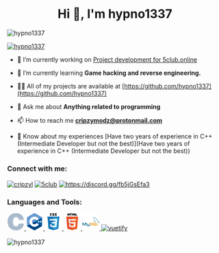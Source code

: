 <h1 align="center">Hi 👋, I'm hypno1337</h1>

<p align="left"> <img src="https://komarev.com/ghpvc/?username=hypno1337&label=Profile%20views&color=0e75b6&style=flat" alt="hypno1337" /> </p>

<p align="left"> <a href="https://github.com/ryo-ma/github-profile-trophy"><img src="https://github-profile-trophy.vercel.app/?username=hypno1337" alt="hypno1337" /></a> </p>

- 🔭 I’m currently working on [Project development for 5club.online](https://5club.online/)

- 🌱 I’m currently learning **Game hacking and reverse engineering.**

- 👨‍💻 All of my projects are available at [https://github.com/hypno1337](https://github.com/hypno1337)

- 💬 Ask me about **Anything related to programming**

- 📫 How to reach me **cripzymodz@protonmail.com**

- 📄 Know about my experiences [Have two years of experience in C++ (Intermediate Developer but not the best)](Have two years of experience in C++ (Intermediate Developer but not the best))

<h3 align="left">Connect with me:</h3>
<p align="left">
<a href="https://twitter.com/cripzyl" target="blank"><img align="center" src="https://cdn.jsdelivr.net/npm/simple-icons@3.0.1/icons/twitter.svg" alt="cripzyl" height="30" width="40" /></a>
<a href="https://www.youtube.com/c/5club" target="blank"><img align="center" src="https://cdn.jsdelivr.net/npm/simple-icons@3.0.1/icons/youtube.svg" alt="5club" height="30" width="40" /></a>
<a href="https://discord.gg/https://discord.gg/fb5jGsEfa3" target="blank"><img align="center" src="https://cdn.jsdelivr.net/npm/simple-icons@3.0.1/icons/discord.svg" alt="https://discord.gg/fb5jGsEfa3" height="30" width="40" /></a>
</p>

<h3 align="left">Languages and Tools:</h3>
<p align="left"> <a href="https://www.cprogramming.com/" target="_blank"> <img src="https://raw.githubusercontent.com/devicons/devicon/master/icons/c/c-original.svg" alt="c" width="40" height="40"/> </a> <a href="https://www.w3schools.com/cpp/" target="_blank"> <img src="https://raw.githubusercontent.com/devicons/devicon/master/icons/cplusplus/cplusplus-original.svg" alt="cplusplus" width="40" height="40"/> </a> <a href="https://www.w3schools.com/css/" target="_blank"> <img src="https://raw.githubusercontent.com/devicons/devicon/master/icons/css3/css3-original-wordmark.svg" alt="css3" width="40" height="40"/> </a> <a href="https://www.w3.org/html/" target="_blank"> <img src="https://raw.githubusercontent.com/devicons/devicon/master/icons/html5/html5-original-wordmark.svg" alt="html5" width="40" height="40"/> </a> <a href="https://www.mysql.com/" target="_blank"> <img src="https://raw.githubusercontent.com/devicons/devicon/master/icons/mysql/mysql-original-wordmark.svg" alt="mysql" width="40" height="40"/> </a> <a href="https://vuetifyjs.com/en/" target="_blank"> <img src="https://bestofjs.org/logos/vuetify.svg" alt="vuetify" width="40" height="40"/> </a> </p>

<p><img align="center" src="https://github-readme-stats.vercel.app/api/top-langs?username=hypno1337&show_icons=true&locale=en&layout=compact" alt="hypno1337" /></p>


